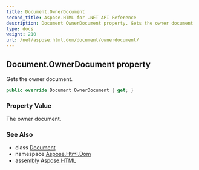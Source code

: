 ```yaml
---
title: Document.OwnerDocument
second_title: Aspose.HTML for .NET API Reference
description: Document OwnerDocument property. Gets the owner document
type: docs
weight: 210
url: /net/aspose.html.dom/document/ownerdocument/
---
```

## Document.OwnerDocument property

Gets the owner document.

```csharp
public override Document OwnerDocument { get; }
```

### Property Value

The owner document.

### See Also

* class [Document](../)
* namespace [Aspose.Html.Dom](../../../aspose.html.dom/)
* assembly [Aspose.HTML](../../../)
